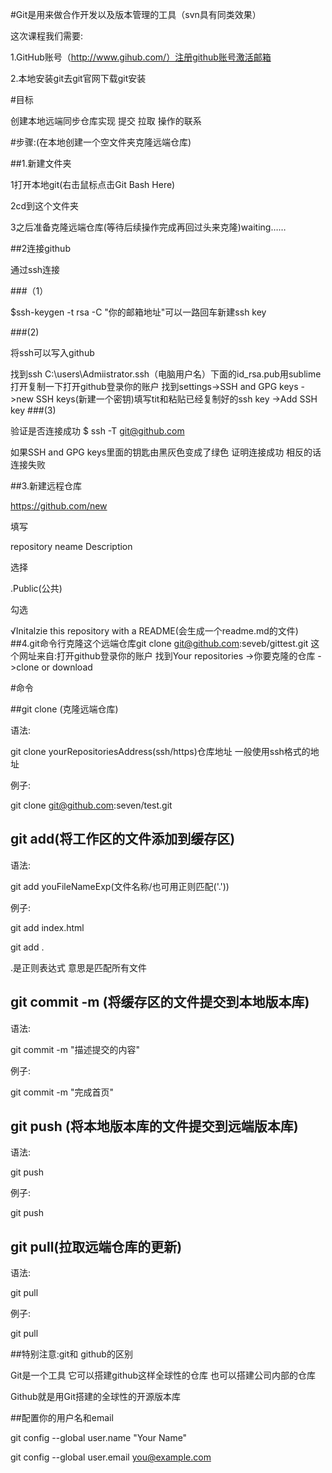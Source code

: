 #Git是用来做合作开发以及版本管理的工具（svn具有同类效果）

这次课程我们需要:

1.GitHub账号（http://www.gihub.com/）注册github账号激活邮箱

2.本地安装git去git官网下载git安装

#目标

创建本地远端同步仓库实现 提交 拉取  操作的联系

#步骤:(在本地创建一个空文件夹克隆远端仓库)

##1.新建文件夹

1打开本地git(右击鼠标点击Git Bash Here)

2cd到这个文件夹

3之后准备克隆远端仓库(等待后续操作完成再回过头来克隆)waiting……

##2连接github

通过ssh连接

###（1）

$ssh-keygen -t rsa -C "你的邮箱地址"可以一路回车新建ssh key

###(2)

将ssh可以写入github

找到ssh C:\users\Admiistrator.ssh（电脑用户名）下面的id_rsa.pub用sublime打开复制一下打开github登录你的账户  找到settings->SSH and GPG keys ->new SSH keys(新建一个密钥)填写tit和粘贴已经复制好的ssh key ->Add SSH key
###(3)

验证是否连接成功 $ ssh -T git@github.com

如果SSH and GPG keys里面的钥匙由黑灰色变成了绿色  证明连接成功 相反的话连接失败

##3.新建远程仓库

https://github.com/new

填写

repository neame Description

选择

.Public(公共)

勾选

√Initalzie this repository with a README(会生成一个readme.md的文件)
##4.git命令行克隆这个远端仓库git clone git@github.com:seveb/gittest.git
这个网址来自:打开github登录你的账户 找到Your repositories ->你要克隆的仓库 ->clone or download

#命令

##git clone (克隆远端仓库)

语法:

git clone yourRepositoriesAddress(ssh/https)仓库地址 一般使用ssh格式的地址

例子:

git clone git@github.com:seven/test.git

## git add(将工作区的文件添加到缓存区)

语法:

git add youFileNameExp(文件名称/也可用正则匹配('.'))

例子:

git add index.html

git add .

.是正则表达式 意思是匹配所有文件

## git commit -m (将缓存区的文件提交到本地版本库)

语法:

git commit -m "描述提交的内容"

例子:

git commit -m "完成首页"

## git push (将本地版本库的文件提交到远端版本库)

语法:

git push 

例子:

git push

## git pull(拉取远端仓库的更新)

语法:

git pull

例子:

git pull 

##特别注意:git和 github的区别

Git是一个工具 它可以搭建github这样全球性的仓库 也可以搭建公司内部的仓库

Github就是用Git搭建的全球性的开源版本库

##配置你的用户名和email

git config --global user.name "Your Name"

git config --global user.email you@example.com